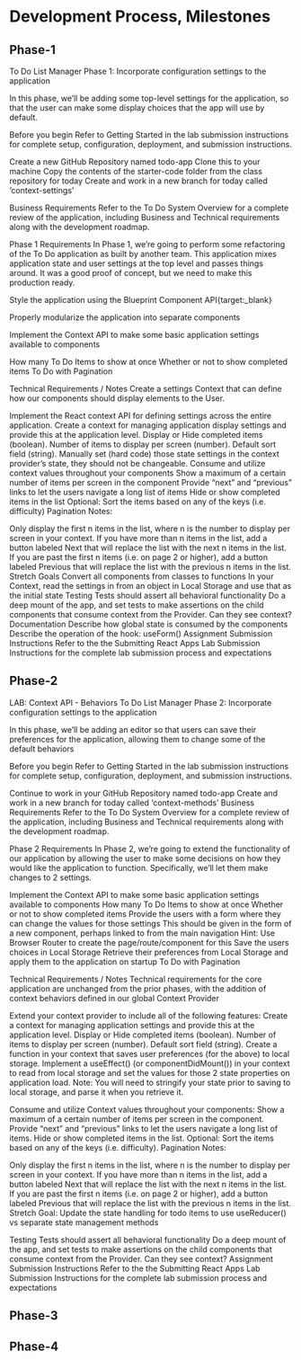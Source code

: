 # Development Process, Milestones

## Phase-1

To Do List Manager Phase 1: Incorporate configuration settings to the application

In this phase, we’ll be adding some top-level settings for the application, so that the user can make some display choices that the app will use by default.

Before you begin
Refer to Getting Started in the lab submission instructions for complete setup, configuration, deployment, and submission instructions.

Create a new GitHub Repository named todo-app
Clone this to your machine
Copy the contents of the starter-code folder from the class repository for today
Create and work in a new branch for today called ‘context-settings’

Business Requirements
Refer to the To Do System Overview for a complete review of the application, including Business and Technical requirements along with the development roadmap.

Phase 1 Requirements
In Phase 1, we’re going to perform some refactoring of the To Do application as built by another team. This application mixes application state and user settings at the top level and passes things around. It was a good proof of concept, but we need to make this production ready.

Style the application using the Blueprint Component API{target:_blank}

Properly modularize the application into separate components

Implement the Context API to make some basic application settings available to components

How many To Do Items to show at once
Whether or not to show completed items
To Do with Pagination

Technical Requirements / Notes
Create a settings Context that can define how our components should display elements to the User.

Implement the React context API for defining settings across the entire application.
Create a context for managing application display settings and provide this at the application level.
Display or Hide completed items (boolean).
Number of items to display per screen (number).
Default sort field (string).
Manually set (hard code) those state settings in the context provider’s state, they should not be changeable.
Consume and utilize context values throughout your components
Show a maximum of a certain number of items per screen in the <List /> component
Provide “next” and “previous” links to let the users navigate a long list of items
Hide or show completed items in the list
Optional: Sort the items based on any of the keys (i.e. difficulty)
Pagination Notes:

Only display the first n items in the list, where n is the number to display per screen in your context.
If you have more than n items in the list, add a button labeled Next that will replace the list with the next n items in the list.
If you are past the first n items (i.e. on page 2 or higher), add a button labeled Previous that will replace the list with the previous n items in the list.
Stretch Goals
Convert all components from classes to functions
In your Context, read the settings in from an object in Local Storage and use that as the initial state
Testing
Tests should assert all behavioral functionality
Do a deep mount of the app, and set tests to make assertions on the child components that consume context from the Provider.
Can they see context?
Documentation
Describe how global state is consumed by the components
Describe the operation of the hook: useForm()
Assignment Submission Instructions
Refer to the the Submitting React Apps Lab Submission Instructions for the complete lab submission process and expectations

## Phase-2

LAB: Context API - Behaviors
To Do List Manager Phase 2: Incorporate configuration settings to the application

In this phase, we’ll be adding an editor so that users can save their preferences for the application, allowing them to change some of the default behaviors

Before you begin
Refer to Getting Started in the lab submission instructions for complete setup, configuration, deployment, and submission instructions.

Continue to work in your GitHub Repository named todo-app
Create and work in a new branch for today called ‘context-methods’
Business Requirements
Refer to the To Do System Overview for a complete review of the application, including Business and Technical requirements along with the development roadmap.

Phase 2 Requirements
In Phase 2, we’re going to extend the functionality of our application by allowing the user to make some decisions on how they would like the application to function. Specifically, we’ll let them make changes to 2 settings.

Implement the Context API to make some basic application settings available to components
How many To Do Items to show at once
Whether or not to show completed items
Provide the users with a form where they can change the values for those settings
This should be given in the form of a new component, perhaps linked to from the main navigation
Hint: Use Browser Router to create the page/route/component for this
Save the users choices in Local Storage
Retrieve their preferences from Local Storage and apply them to the application on startup
To Do with Pagination

Technical Requirements / Notes
Technical requirements for the core application are unchanged from the prior phases, with the addition of context behaviors defined in our global Context Provider

Extend your context provider to include all of the following features:
Create a context for managing application settings and provide this at the application level.
Display or Hide completed items (boolean).
Number of items to display per screen (number).
Default sort field (string).
Create a function in your context that saves user preferences (for the above) to local storage.
Implement a useEffect() (or componentDidMount()) in your context to read from local storage and set the values for those 2 state properties on application load.
Note: You will need to stringify your state prior to saving to local storage, and parse it when you retrieve it.

Consume and utilize Context values throughout your components:
Show a maximum of a certain number of items per screen in the <List /> component.
Provide “next” and “previous” links to let the users navigate a long list of items.
Hide or show completed items in the list.
Optional: Sort the items based on any of the keys (i.e. difficulty).
Pagination Notes:

Only display the first n items in the list, where n is the number to display per screen in your context.
If you have more than n items in the list, add a button labeled Next that will replace the list with the next n items in the list.
If you are past the first n items (i.e. on page 2 or higher), add a button labeled Previous that will replace the list with the previous n items in the list.
Stretch Goal:
Update the state handling for todo items to use useReducer() vs separate state management methods

Testing
Tests should assert all behavioral functionality
Do a deep mount of the app, and set tests to make assertions on the child components that consume context from the Provider.
Can they see context?
Assignment Submission Instructions
Refer to the the Submitting React Apps Lab Submission Instructions for the complete lab submission process and expectations

## Phase-3

## Phase-4
